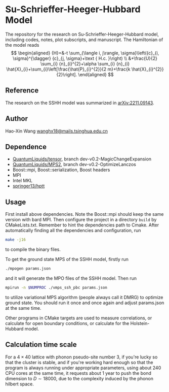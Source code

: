 # Su-Schrieffer-Heeger-Hubbard Model
The repository for the research on Su-Schrieffer-Heeger-Hubbard model, including codes, notes, plot subscripts, and manuscript.
The Hamiltonian of the model reads
$$
\begin{aligned} 
{H}=&-t \sum_{\langle i, j\rangle, \sigma}\left({c}_{i, \sigma}^{\dagger} {c}_{j, \sigma}+\text { H.c. }\right) \\ &+\frac{U}{2} \sum_{i} {n}_{i}^{2}+\alpha \sum_{i} {n}_{i} \hat{X}_{i}+\sum_{i}\left[\frac{\hat{P}_{i}^{2}}{2 m}+\frac{k \hat{X}_{i}^{2}}{2}\right]. 
\end{aligned}
$$

## Reference
The research on the SSHH model was summarized in [arXiv:2211.09143](https://arxiv.org/abs/2211.09143).

## Author
Hao-Xin Wang  <wanghx18@mails.tsinghua.edu.cn>

## Dependence
- [QuantumLiquids/tensor](https://github.com/QuantumLiquids/tensor), branch dev-v0.2-MagicChangeExpansion
- [QuantumLiquids/MPS2](https://github.com/QuantumLiquids/MPS2), branch dev-v0.2-OptimizeLanczos
- Boost::mpi, Boost::serialization, Boost headers
- MPI
- Intel MKL
- [springer13/hptt](https://github.com/springer13/hptt)


## Usage
First install above dependencies. Note the Boost::mpi should keep the same version with bard MPI.
Then configure the project in a directory `build` by CMakeLists.txt. 
Remember to hint the dependencies path to Cmake. After automatically finding all the dependencies and 
configuration, run
```bash
make -j16
```
to compile the binary files.

To get the ground state MPS of the SSHH model, firstly run
```bash
./mpogen params.json
```
and  it will generate the MPO files of the SSHH model. Then run
```bash
mpirun -n $NUMPROC ./vmps_ssh_pbc params.json
```
to utilize variational MPS algorithm (people always call it DMRG) to optimize ground state.
You should run it once and once again and adjust params.json at the same time.

Other programs in CMake targets are used to measure correlations, or calculate for open boundary conditions, or calculate for the Holstein-Hubbard model.

## Calculation time scale
For a $4\times 40$ lattice with phonon pseudo-site number 3, if you're lucky so that the cluster is stable,
and if you're working hard enough so that the program is always running under appropriate parameters,
using about 240 CPU cores at the same time, it requests about 1 year to push the bond dimension to $D\sim 18000$, 
due to the complexity induced by the phonon hilbert space.